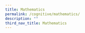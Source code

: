 ```yaml
---
title: Mathematics
permalink: /cognitive/mathematics/
description: ""
third_nav_title: Mathematics
---
```

